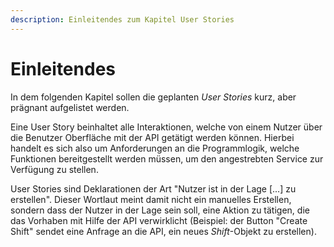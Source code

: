 ```yaml
---
description: Einleitendes zum Kapitel User Stories
---
```


# Einleitendes

In dem folgenden Kapitel sollen die geplanten _User Stories_ kurz, aber prägnant aufgelistet werden.

Eine User Story beinhaltet alle Interaktionen, welche von einem Nutzer über die Benutzer Oberfläche mit der API getätigt werden können. Hierbei handelt es sich also um Anforderungen an die Programmlogik, welche Funktionen bereitgestellt werden müssen, um den angestrebten Service zur Verfügung zu stellen.

User Stories sind Deklarationen der Art "Nutzer ist in der Lage \[...\] zu erstellen". Dieser Wortlaut meint damit nicht ein manuelles Erstellen, sondern dass der Nutzer in der Lage sein soll, eine Aktion zu tätigen, die das Vorhaben mit Hilfe der API verwirklicht \(Beispiel: der Button "Create Shift" sendet eine Anfrage an die API, ein neues _Shift_-Objekt zu erstellen\).

